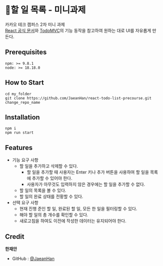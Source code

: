 # 📖할 일 목록 - 미니과제
카카오 테크 캠퍼스 2차 미니 과제 <br/>
[React 공식 문서](https://ko.react.dev/)와 [TodoMVC](https://todomvc.com/examples/react/dist/)의 기능 동작을 참고하여 원하는 대로 UI를 자유롭게 만든다.

## Prerequisites
```
npm: >= 9.8.1
node: >= 18.18.0
```
## How to Start
```
cd my_folder
git clone https://github.com/JaeanHan/react-todo-list-precourse.git change_repo_name
```
## Installation
```
npm i
npm run start
```
## Features
- 기능 요구 사항
  - 할 일을 추가하고 삭제할 수 있다.
    - 할 일을 추가할 때 사용자는 Enter 키나 추가 버튼을 사용하여 할 일을 목록에 추가할 수 있어야 한다.
    - 사용자가 아무것도 입력하지 않은 경우에는 할 일을 추가할 수 없다.
  - 할 일의 목록을 볼 수 있다.
  - 할 일의 완료 상태를 전황할 수 있다.
- 선택 요구 사항
  - 현재 진행 준인 할 일, 완료된 할 일, 모든 한 일을 필터링할 수 있다.
  - 해야 할 일의 총 개수를 확인할 수 있다.
  - 새로고침을 하여도 이전에 작성한 데이터는 유지되어야 한다.

## Credit
**한재안**
- GitHub : [@JaeanHan](https://github.com/JaeanHan)